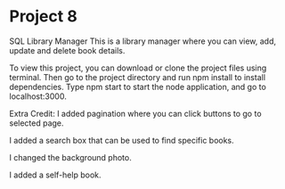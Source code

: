 # Project 8
 SQL Library Manager
This is a library manager where you can view, add, update and delete book details.

To view this project, you can download or clone the project files using terminal.  Then go to the project directory and run npm install to install dependencies.  Type npm start to start the node application, and go to localhost:3000. 

Extra Credit:
I added pagination where you can click buttons to go to selected page.

I added a search box that can be used to find specific books.  

I changed the background photo.

I added a self-help book.
